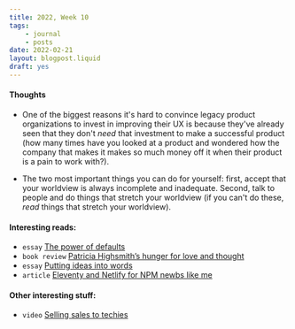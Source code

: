 ```yaml
---
title: 2022, Week 10
tags: 
    - journal
    - posts
date: 2022-02-21
layout: blogpost.liquid
draft: yes
---
```


#### Thoughts

* One of the biggest reasons it's hard to convince legacy product organizations to invest in improving their UX is because they've already seen that they don't _need_ that investment to make a successful product (how many times have you looked at a product and wondered how the company that makes it makes so much money off it when their product is a pain to work with?). 

* The two most important things you can do for yourself: first, accept that your worldview is always incomplete and inadequate. Second, talk to people and do things that stretch your worldview (if you can't do these, _read_ things that stretch your worldview).  



#### Interesting reads:

* `essay` [The power of defaults](https://julian.digital/2021/12/20/the-power-of-defaults/) 
* `book review` [Patricia Highsmith’s hunger for love and thought](https://www.prospectmagazine.co.uk/arts-and-books/patricia-highsmith-diaries-notebooks-review-ian-rankin) 
* `essay` [Putting ideas into words](http://paulgraham.com/words.html)
* `article` [Eleventy and Netlify for NPM newbs like me](https://www.dandenney.com/posts/front-end-dev/eleventy-and-netlify-for-npm-newbs/)

#### Other interesting stuff:

* `video` [Selling sales to techies](https://vimeo.com/96703844)
